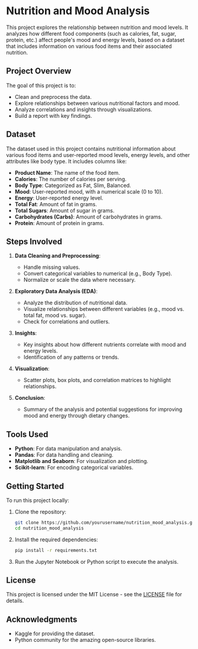 # Nutrition and Mood Analysis

This project explores the relationship between nutrition and mood levels. It analyzes how different food components (such as calories, fat, sugar, protein, etc.) affect people's mood and energy levels, based on a dataset that includes information on various food items and their associated nutrition.

## Project Overview

The goal of this project is to:
- Clean and preprocess the data.
- Explore relationships between various nutritional factors and mood.
- Analyze correlations and insights through visualizations.
- Build a report with key findings.

## Dataset

The dataset used in this project contains nutritional information about various food items and user-reported mood levels, energy levels, and other attributes like body type. It includes columns like:

- **Product Name**: The name of the food item.
- **Calories**: The number of calories per serving.
- **Body Type**: Categorized as Fat, Slim, Balanced.
- **Mood**: User-reported mood, with a numerical scale (0 to 10).
- **Energy**: User-reported energy level.
- **Total Fat**: Amount of fat in grams.
- **Total Sugars**: Amount of sugar in grams.
- **Carbohydrates (Carbs)**: Amount of carbohydrates in grams.
- **Protein**: Amount of protein in grams.

## Steps Involved

1. **Data Cleaning and Preprocessing**:
    - Handle missing values.
    - Convert categorical variables to numerical (e.g., Body Type).
    - Normalize or scale the data where necessary.
    
2. **Exploratory Data Analysis (EDA)**:
    - Analyze the distribution of nutritional data.
    - Visualize relationships between different variables (e.g., mood vs. total fat, mood vs. sugar).
    - Check for correlations and outliers.

3. **Insights**:
    - Key insights about how different nutrients correlate with mood and energy levels.
    - Identification of any patterns or trends.

4. **Visualization**:
    - Scatter plots, box plots, and correlation matrices to highlight relationships.
    
5. **Conclusion**:
    - Summary of the analysis and potential suggestions for improving mood and energy through dietary changes.

## Tools Used

- **Python**: For data manipulation and analysis.
- **Pandas**: For data handling and cleaning.
- **Matplotlib and Seaborn**: For visualization and plotting.
- **Scikit-learn**: For encoding categorical variables.

## Getting Started

To run this project locally:

1. Clone the repository:
    ```bash
    git clone https://github.com/yourusername/nutrition_mood_analysis.git
    cd nutrition_mood_analysis
    ```

2. Install the required dependencies:
    ```bash
    pip install -r requirements.txt
    ```

3. Run the Jupyter Notebook or Python script to execute the analysis.

## License

This project is licensed under the MIT License - see the [LICENSE](LICENSE) file for details.

## Acknowledgments

- Kaggle for providing the dataset.
- Python community for the amazing open-source libraries.

